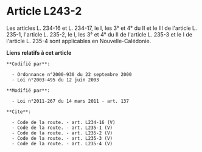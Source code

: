 # Article L243-2

Les articles L. 234-16 et L. 234-17, le I, les 3° et 4° du II et le III de l'article L. 235-1, l'article L. 235-2, le I, les
3° et 4° du II de l'article L. 235-3 et le I de l'article L. 235-4 sont applicables en Nouvelle-Calédonie.

**Liens relatifs à cet article**

	**Codifié par**:

	  - Ordonnance n°2000-930 du 22 septembre 2000
	  - Loi n°2003-495 du 12 juin 2003

	**Modifié par**:

	  - Loi n°2011-267 du 14 mars 2011 - art. 137

	**Cite**:

	  - Code de la route. - art. L234-16 (V)
	  - Code de la route. - art. L235-1 (V)
	  - Code de la route. - art. L235-2 (V)
	  - Code de la route. - art. L235-3 (V)
	  - Code de la route. - art. L235-4 (V)
